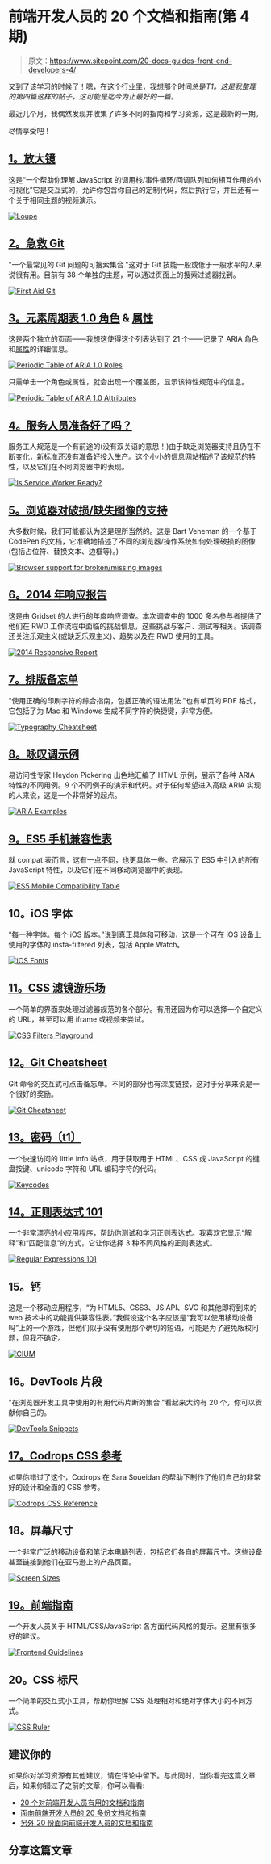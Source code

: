 # 前端开发人员的 20 个文档和指南(第 4 期)

> 原文：<https://www.sitepoint.com/20-docs-guides-front-end-developers-4/>

又到了该学习的时候了！嗯，在这个行业里，我想那个时间总是*T1。这是我整理的第四篇这样的帖子，这可能是迄今为止最好的一篇。*

最近几个月，我偶然发现并收集了许多不同的指南和学习资源，这是最新的一期。

尽情享受吧！

## [1。放大镜](http://latentflip.com/loupe/)

这是“一个帮助你理解 JavaScript 的调用栈/事件循环/回调队列如何相互作用的小可视化”它是交互式的，允许你包含你自己的定制代码，然后执行它，并且还有一个关于相同主题的视频演示。

[![Loupe](img/599dec25dd669862211d9e91b3fa6303.png)](http://latentflip.com/loupe/)

## [2。急救 Git](http://firstaidgit.io/)

"一个最常见的 Git 问题的可搜索集合."这对于 Git 技能一般或低于一般水平的人来说很有用。目前有 38 个单独的主题，可以通过页面上的搜索过滤器找到。

[![First Aid Git](img/7e13d774332f17f12121b4c0344461ee.png)](http://firstaidgit.io/)

## [3。元素周期表 1.0 角色](http://dylanb.github.io/periodic-aria-roles.html) & [属性](http://dylanb.github.io/periodic-aria-attributes.html)

这是两个独立的页面——我想这使得这个列表达到了 21 个——记录了 ARIA 角色和[属性](http://dylanb.github.io/periodic-aria-attributes.html)的详细信息。

[![Periodic Table of ARIA 1.0 Roles](img/c7cd99e0ffd6c1aee13bb70bc22a7f61.png)](http://dylanb.github.io/periodic-aria-roles.html)

只需单击一个角色或属性，就会出现一个覆盖图，显示该特性规范中的信息。

[![Periodic Table of ARIA 1.0 Attributes](img/cfba0f5350dd1819e4c5fee8ce3b12e0.png)](http://dylanb.github.io/periodic-aria-attributes.html)

## [4。服务人员准备好了吗？](https://jakearchibald.github.io/isserviceworkerready/)

服务工人规范是一个有前途的(没有双关语的意思！)由于缺乏浏览器支持且仍在不断变化，新标准还没有准备好投入生产。这个小小的信息网站描述了该规范的特性，以及它们在不同浏览器中的表现。

[![Is Service Worker Ready?](img/87bb6b3d12542bda0e50c74733cb272d.png)](https://jakearchibald.github.io/isserviceworkerready/)

## [5。浏览器对破损/缺失图像的支持](http://codepen.io/bartveneman/full/qzCte/)

大多数时候，我们可能都认为这是理所当然的。这是 Bart Veneman 的一个基于 CodePen 的文档，它准确地描述了不同的浏览器/操作系统如何处理破损的图像(包括占位符、替换文本、边框等)。)

[![Browser support for broken/missing images](img/684903930665f2883429c7547145a457.png)](http://codepen.io/bartveneman/full/qzCte/)

## [6。2014 年响应报告](http://2014.report.gridsetapp.com/)

这是由 Gridset 的人进行的年度响应调查。本次调查中的 1000 多名参与者提供了他们在 RWD 工作流程中面临的挑战信息，这些挑战与客户、测试等相关。该调查还关注乐观主义(或缺乏乐观主义)、趋势以及在 RWD 使用的工具。

[![2014 Responsive Report](img/a99a6dba4768cad2914b7daecb82cea2.png)](http://2014.report.gridsetapp.com/)

## [7。排版备忘单](http://www.typewolf.com/cheatsheet)

"使用正确的印刷字符的综合指南，包括正确的语法用法."也有单页的 PDF 格式，它包括了为 Mac 和 Windows 生成不同字符的快捷键，非常方便。

[![Typography Cheatsheet](img/8f8607a18fb48fa95105dd0d83c6fd07.png)](http://www.typewolf.com/cheatsheet)

## [8。咏叹调示例](http://heydonworks.com/practical_aria_examples/)

易访问性专家 Heydon Pickering 出色地汇编了 HTML 示例，展示了各种 ARIA 特性的不同用例。9 个不同例子的演示和代码。对于任何希望进入高级 ARIA 实现的人来说，这是一个非常好的起点。

[![ARIA Examples](img/9c6e74a063b3c52935a6093c86afdc0f.png)](http://heydonworks.com/practical_aria_examples/)

## [9。ES5 手机兼容性表](https://github.com/AlloyTeam/Mars/blob/master/tools/es5-mobile-compat-table.md)

就 compat 表而言，这有一点不同，也更具体一些。它展示了 ES5 中引入的所有 JavaScript 特性，以及它们在不同移动浏览器中的表现。

[![ES5 Mobile Compatibility Table](img/4a32ab640102160721d0ff9ab9026987.png)](https://github.com/AlloyTeam/Mars/blob/master/tools/es5-mobile-compat-table.md)

## 10。iOS 字体

“每一种字体。每个 iOS 版本。”说到真正具体和可移动，这是一个可在 iOS 设备上使用的字体的 insta-filtered 列表，包括 Apple Watch。

[![iOS Fonts](img/a798a86dd398580ea0cf69d9c8a4ea47.png)](http://iosfonts.com/)

## [11。CSS 滤镜游乐场](http://bennettfeely.com/filters/)

一个简单的界面来处理过滤器规范的各个部分。有用还因为你可以选择一个自定义的 URL，甚至可以用 iframe 或视频来尝试。

[![CSS Filters Playground](img/cd1b4a1fbbf73887a5584d832f284c34.png)](http://bennettfeely.com/filters/)

## [12。Git Cheatsheet](http://www.ndpsoftware.com/git-cheatsheet.html)

Git 命令的交互式可点击备忘单。不同的部分也有深度链接，这对于分享来说是一个很好的奖励。

[![Git Cheatsheet](img/8ac56b5bb54b079196f858eb49c49b40.png)](http://www.ndpsoftware.com/git-cheatsheet.html)

## [13。密码〔t1〕](http://keycodes.atjayjo.com/)

一个快速访问的 little info 站点，用于获取用于 HTML、CSS 或 JavaScript 的键盘按键、unicode 字符和 URL 编码字符的代码。

[![Keycodes](img/961f58c665473d5ea5241120a08b2972.png)](http://keycodes.atjayjo.com/)

## [14。正则表达式 101](https://regex101.com/)

一个非常漂亮的小应用程序，帮助你测试和学习正则表达式。我喜欢它显示“解释”和“匹配信息”的方式，它让你选择 3 种不同风格的正则表达式。

[![Regular Expressions 101](img/a2fb75ac97d47379d2029d3645c8fd27.png)](https://regex101.com/)

## 15。钙

这是一个移动应用程序，“为 HTML5、CSS3、JS API、SVG 和其他即将到来的 web 技术中的功能提供兼容性表。”我假设这个名字应该是“我可以使用移动设备吗”上的一个游戏，但他们似乎没有使用那个确切的短语，可能是为了避免版权问题，但我不确定。

[![CIUM](img/9467874927e303f0692cf79016c690d1.png)](http://www.binaries-included.net/cium/)

## 16。DevTools 片段

"在浏览器开发工具中使用的有用代码片断的集合."看起来大约有 20 个，你可以贡献你自己的。

[![DevTools Snippets](img/476cdd0b3e38d7905fc917bc66fbcbd6.png)](http://bgrins.github.io/devtools-snippets/)

## [17。Codrops CSS 参考](http://tympanus.net/codrops/css_reference/)

如果你错过了这个，Codrops 在 Sara Soueidan 的帮助下制作了他们自己的非常好的设计和全面的 CSS 参考。

[![Codrops CSS Reference](img/f311870e158e744ef3d464a9b4d3655f.png)](http://tympanus.net/codrops/css_reference/)

## 18。屏幕尺寸

一个非常广泛的移动设备和笔记本电脑列表，包括它们各自的屏幕尺寸。这些设备甚至链接到他们在亚马逊上的产品页面。

[![Screen Sizes](img/d31bce1720f851570720e97b57f9b705.png)](http://screensiz.es/)

## [19。前端指南](https://github.com/bendc/frontend-guidelines)

一个开发人员关于 HTML/CSS/JavaScript 各方面代码风格的提示。这里有很多好的建议。

[![Frontend Guidelines](img/813de93fa739b4eaba570d361513569f.png)](https://github.com/bendc/frontend-guidelines)

## 20。CSS 标尺

一个简单的交互式小工具，帮助你理解 CSS 处理相对和绝对字体大小的不同方式。

[![CSS Ruler](img/4c47b276c4db202ece313c1b7b210833.png)](http://katydecorah.com/css-ruler/)

## 建议你的

如果你对学习资源有其他建议，请在评论中留下。与此同时，当你看完这篇文章后，如果你错过了之前的文章，你可以看看:

*   [20 个对前端开发人员有用的文档和指南](https://www.sitepoint.com/20-docs-guides-front-end-developers/)
*   [面向前端开发人员的 20 多份文档和指南](https://www.sitepoint.com/20-more-docs-guides-front-end-developers/)
*   [另外 20 份面向前端开发人员的文档和指南](https://www.sitepoint.com/another-20-docs-guides-front-end-developers/)

## 分享这篇文章